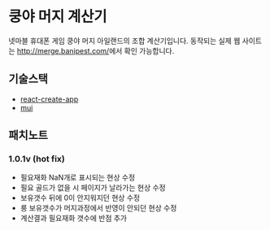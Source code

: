 # 쿵야 머지 계산기
 넷마블 휴대폰 게임 쿵야 머지 아일랜드의 조합 계산기입니다. 동작되는 실제 웹 사이트는 <http://merge.banipest.com/>에서 확인 가능합니다.
 
## 기술스택
 * [react-create-app](https://create-react-app.dev/ )
 * [mui](https://mui.com/)

## 패치노트
### 1.0.1v (hot fix)
 * 필요재화 NaN개로 표시되는 현상 수정
 * 필요 골드가 없을 시 페이지가 날라가는 현상 수정
 * 보유갯수 뒤에 0이 안지워지던 현상 수정
 * 룽 보유갯수가 머지과정에서 반영이 안되던 현상 수정
 * 계산결과 필요재화 갯수에 반점 추가 